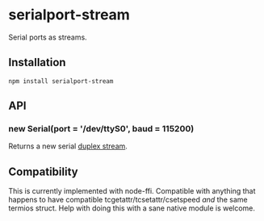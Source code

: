 # serialport-stream

  Serial ports as streams.

## Installation

    npm install serialport-stream

## API
### new Serial(port = '/dev/ttyS0', baud = 115200)

  Returns a new serial [duplex stream](http://nodejs.org/api/stream.html#stream_class_stream_duplex).

## Compatibility

  This is currently implemented with node-ffi.
  Compatible with anything that happens to have compatible tcgetattr/tcsetattr/csetspeed *and* the same termios struct.
  Help with doing this with a sane native module is welcome.

